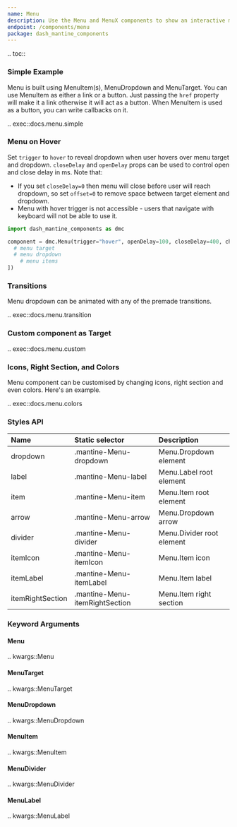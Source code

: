 ```yaml
---
name: Menu
description: Use the Menu and MenuX components to show an interactive menu dropdown with links and buttons.
endpoint: /components/menu
package: dash_mantine_components
---
```


.. toc::

### Simple Example

Menu is built using MenuItem(s), MenuDropdown and MenuTarget. You can use MenuItem as either a link or a button. Just passing the `href` property will make it a link otherwise it will act as a button.
When MenuItem is used as a button, you can write callbacks on it.

.. exec::docs.menu.simple

### Menu on Hover

Set `trigger` to `hover` to reveal dropdown when user hovers over menu target and dropdown. `closeDelay` and `openDelay` props can be used to control open and close delay in ms.
Note that:

* If you set `closeDelay=0` then menu will close before user will reach dropdown, so set `offset=0` to remove space between target element and dropdown.
* Menu with hover trigger is not accessible - users that navigate with keyboard will not be able to use it.

```python
import dash_mantine_components as dmc

component = dmc.Menu(trigger="hover", openDelay=100, closeDelay=400, children=[
  # menu target
  # menu dropdown
    # menu items
])
```

### Transitions

Menu dropdown can be animated with any of the premade transitions.

.. exec::docs.menu.transition

### Custom component as Target

.. exec::docs.menu.custom

### Icons, Right Section, and Colors

Menu component can be customised by changing icons, right section and even colors. Here's an example.

.. exec::docs.menu.colors

### Styles API

| Name             | Static selector                | Description               |
|:-----------------|:-------------------------------|:--------------------------|
| dropdown         | .mantine-Menu-dropdown         | Menu.Dropdown element     |
| label            | .mantine-Menu-label            | Menu.Label root element   |
| item             | .mantine-Menu-item             | Menu.Item root element    |
| arrow            | .mantine-Menu-arrow            | Menu.Dropdown arrow       |
| divider          | .mantine-Menu-divider          | Menu.Divider root element |
| itemIcon         | .mantine-Menu-itemIcon         | Menu.Item icon            |
| itemLabel        | .mantine-Menu-itemLabel        | Menu.Item label           |
| itemRightSection | .mantine-Menu-itemRightSection | Menu.Item right section   |

### Keyword Arguments

#### Menu

.. kwargs::Menu

#### MenuTarget

.. kwargs::MenuTarget

#### MenuDropdown

.. kwargs::MenuDropdown

#### MenuItem

.. kwargs::MenuItem

#### MenuDivider

.. kwargs::MenuDivider

#### MenuLabel

.. kwargs::MenuLabel
